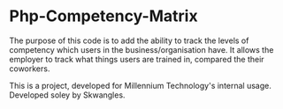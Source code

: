 # Php-Competency-Matrix

The purpose of this code is to add the ability to track the levels of competency which users in the business/organisation have. 
It allows the employer to track what things users are trained in, compared the their coworkers. 

This is a project, developed for Millennium Technology's internal usage. 
Developed soley by Skwangles. 
